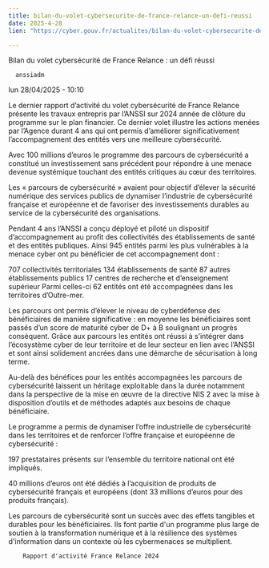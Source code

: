 ```yaml
---
title: bilan-du-volet-cybersecurite-de-france-relance-un-defi-reussi
date: 2025-4-28
lien: "https://cyber.gouv.fr/actualites/bilan-du-volet-cybersecurite-de-france-relance-un-defi-reussi"

---
```


Bilan du volet cybersécurité de France Relance : un défi réussi 

            


      anssiadm
lun 28/04/2025 - 10:10

            
Le dernier rapport d’activité du volet cybersécurité de France Relance présente les travaux entrepris par l’ANSSI sur 2024
année de clôture du programme sur le plan financier. Ce dernier volet illustre les actions menées par l’Agence durant 4 ans qui ont permis d’améliorer significativement l’accompagnement des entités vers une meilleure cybersécurité. 

      
      

              
  

    

      
            
Avec 100 millions d’euros
le programme des parcours de cybersécurité a constitué un investissement sans précédent pour répondre à une menace devenue systémique
touchant des entités critiques au cœur des territoires.

Les « parcours de cybersécurité » avaient pour objectif d’élever la sécurité numérique des services publics
de dynamiser l’industrie de cybersécurité française et européenne et de favoriser des investissements durables au service de la cybersécurité des organisations.

Pendant 4 ans
l’ANSSI a conçu
déployé et piloté un dispositif d’accompagnement au profit des collectivités
des établissements de santé et des entités publiques. Ainsi
945 entités parmi les plus vulnérables à la menace cyber ont pu bénéficier de cet accompagnement
dont :


707 collectivités territoriales
134 établissements de santé
87 autres établissements publics
17 centres de recherche et d’enseignement supérieur
Parmi celles-ci
62 entités ont été accompagnées dans les territoires d’Outre-mer.

Les parcours ont permis d’élever le niveau de cyberdéfense des bénéficiaires de manière significative : en moyenne
les bénéficiaires sont passés d’un score de maturité cyber de D+ à B
soulignant un progrès conséquent. Grâce aux parcours
les entités ont réussi à s’intégrer dans l’écosystème cyber de leur territoire et de leur secteur
en lien avec l’ANSSI
et sont ainsi solidement ancrées dans une démarche de sécurisation à long terme.

Au-delà des bénéfices pour les entités accompagnées
les parcours de cybersécurité laissent un héritage exploitable dans la durée
notamment dans la perspective de la mise en œuvre de la directive NIS 2 avec la mise à disposition d’outils et de méthodes adaptés aux besoins de chaque bénéficiaire.

Le programme a permis de dynamiser l’offre industrielle de cybersécurité dans les territoires et de renforcer l’offre française et européenne de cybersécurité :


197 prestataires présents sur l’ensemble du territoire national ont été impliqués.

40 millions d’euros ont été dédiés à l’acquisition de produits de cybersécurité français et européens (dont 33 millions d’euros pour des produits français).


Les parcours de cybersécurité sont un succès
avec des effets tangibles et durables pour les bénéficiaires. Ils font partie d'un programme plus large de soutien à la transformation numérique et à la résilience des systèmes d'information
dans un contexte où les cybermenaces se multiplient.


      
    

  


              
  

    

      
        Rapport d'activité France Relance 2024
